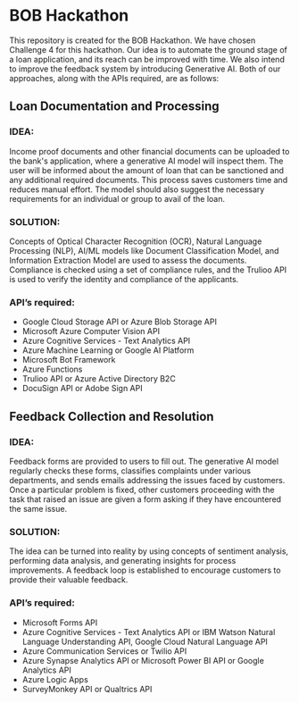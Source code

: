 # BOB Hackathon

This repository is created for the BOB Hackathon. We have chosen Challenge 4 for this hackathon. Our idea is to automate the ground stage of a loan application, and its reach can be improved with time. We also intend to improve the feedback system by introducing Generative AI. Both of our approaches, along with the APIs required, are as follows:

## Loan Documentation and Processing

### IDEA:
Income proof documents and other financial documents can be uploaded to the bank's application, where a generative AI model will inspect them. The user will be informed about the amount of loan that can be sanctioned and any additional required documents. This process saves customers time and reduces manual effort. The model should also suggest the necessary requirements for an individual or group to avail of the loan.

### SOLUTION:
Concepts of Optical Character Recognition (OCR), Natural Language Processing (NLP), AI/ML models like Document Classification Model, and Information Extraction Model are used to assess the documents. Compliance is checked using a set of compliance rules, and the Trulioo API is used to verify the identity and compliance of the applicants.

### API’s required:
- Google Cloud Storage API or Azure Blob Storage API
- Microsoft Azure Computer Vision API
- Azure Cognitive Services - Text Analytics API
- Azure Machine Learning or Google AI Platform
- Microsoft Bot Framework
- Azure Functions
- Trulioo API or Azure Active Directory B2C
- DocuSign API or Adobe Sign API

## Feedback Collection and Resolution

### IDEA:
Feedback forms are provided to users to fill out. The generative AI model regularly checks these forms, classifies complaints under various departments, and sends emails addressing the issues faced by customers. Once a particular problem is fixed, other customers proceeding with the task that raised an issue are given a form asking if they have encountered the same issue.

### SOLUTION:
The idea can be turned into reality by using concepts of sentiment analysis, performing data analysis, and generating insights for process improvements. A feedback loop is established to encourage customers to provide their valuable feedback.

### API’s required:
- Microsoft Forms API
- Azure Cognitive Services - Text Analytics API or IBM Watson Natural Language Understanding API, Google Cloud Natural Language API
- Azure Communication Services or Twilio API
- Azure Synapse Analytics API or Microsoft Power BI API or Google Analytics API
- Azure Logic Apps
- SurveyMonkey API or Qualtrics API

